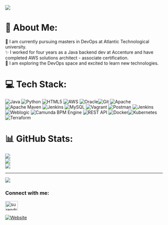 ![](https://github.com/Surendran17/Private-Bag/blob/master/hello-world.gif)

# 💫 About Me:
:confetti_ball: I am currently pursuing masters in DevOps at Atlantic Technological university. 
 <br> :sparkles: I worked for four years as a Java backend dev at Accenture and have completed AWS solutions architect - associate certification.
 <br> :sparkler: I am exploring the DevOps space and excited to learn new technologies.


# 💻 Tech Stack:
![Java](https://img.shields.io/badge/java-%23ED8B00.svg?style=for-the-badge&logo=java&logoColor=white) ![Python](https://img.shields.io/badge/python-3670A0?style=for-the-badge&logo=python&logoColor=ffdd54) ![HTML5](https://img.shields.io/badge/html5-%23E34F26.svg?style=for-the-badge&logo=html5&logoColor=white) ![AWS](https://img.shields.io/badge/AWS-%23FF9900.svg?style=for-the-badge&logo=amazon-aws&logoColor=white) ![Oracle](https://img.shields.io/badge/Oracle-F80000?style=for-the-badge&logo=oracle&logoColor=white)![Git](https://img.shields.io/badge/Oracle-F80000?style=for-the-badge&logo=oracle&logoColor=white)   ![Apache](https://img.shields.io/badge/apache-%23D42029.svg?style=for-the-badge&logo=apache&logoColor=white) ![Apache Maven](https://img.shields.io/badge/Apache%20Maven-C71A36?style=for-the-badge&logo=Apache%20Maven&logoColor=white) ![Jenkins](https://img.shields.io/badge/jenkins-%232C5263.svg?style=for-the-badge&logo=jenkins&logoColor=white) ![MySQL](https://img.shields.io/badge/mysql-%2300f.svg?style=for-the-badge&logo=mysql&logoColor=white) ![Vagrant](https://img.shields.io/badge/vagrant-%231563FF.svg?style=for-the-badge&logo=vagrant&logoColor=white) ![Postman](https://img.shields.io/badge/Postman-FF6C37?style=for-the-badge&logo=postman&logoColor=white) ![Jenkins](https://img.shields.io/badge/java-%23ED8B00.svg?style=for-the-badge&logo=java&logoColor=white)![Weblogic](https://img.shields.io/badge/python-3670A0?style=for-the-badge&logo=python&logoColor=ffdd54) ![Camunda BPM Engine](https://img.shields.io/badge/html5-%23E34F26.svg?style=for-the-badge&logo=html5&logoColor=white) ![REST API](https://img.shields.io/badge/AWS-%23FF9900.svg?style=for-the-badge&logo=amazon-aws&logoColor=white) ![Docker](https://img.shields.io/badge/Oracle-F80000?style=for-the-badge&logo=oracle&logoColor=white)![Kubernetes](https://img.shields.io/badge/Oracle-F80000?style=for-the-badge&logo=oracle&logoColor=white) ![Terraform](https://img.shields.io/badge/Oracle-F80000?style=for-the-badge&logo=oracle&logoColor=white)  


# 📊 GitHub Stats:
![](https://github-readme-stats.vercel.app/api?username=surendran17&theme=blue-green&hide_border=true&include_all_commits=false&count_private=false)<br/>
![](https://github-readme-streak-stats.herokuapp.com/?user=surendran17&theme=blue-green&hide_border=true)<br/>
![](https://github-readme-stats.vercel.app/api/top-langs/?username=surendran17&theme=blue-green&hide_border=true&include_all_commits=false&count_private=false&layout=compact)

---
[![](https://visitcount.itsvg.in/api?id=surendran17&icon=8&color=0)](https://visitcount.itsvg.in)

<h3 align="left">Connect with me:</h3>
<p align="left">
<a href="https://linkedin.com/in/surendran-gopinathan" target="blank"><img align="center" src="https://raw.githubusercontent.com/rahuldkjain/github-profile-readme-generator/master/src/images/icons/Social/linked-in-alt.svg" alt="surendran-gopinathan" height="30" width="40" /></a>
</p>

[![Website](https://img.shields.io/badge/Website-%23082E4E.svg?style=for-the-badge&textColor=EAB41F)](https://surendranportfolio.github.io/Menu/)


